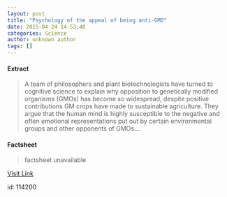 ```yaml
---
layout: post
title: "Psychology of the appeal of being anti-GMO"
date: 2015-04-24 14:53:48
categories: Science
author: unknown author
tags: []
---
```



#### Extract
>A team of philosophers and plant biotechnologists have turned to cognitive science to explain why opposition to genetically modified organisms (GMOs) has become so widespread, despite positive contributions GM crops have made to sustainable agriculture. They argue that the human mind is highly susceptible to the negative and often emotional representations put out by certain environmental groups and other opponents of GMOs....

#### Factsheet
>factsheet unavailable

[Visit Link](http://feeds.sciencedaily.com/~r/sciencedaily/~3/jeJ5qv20RTU/150424105348.htm)

id:  114200
